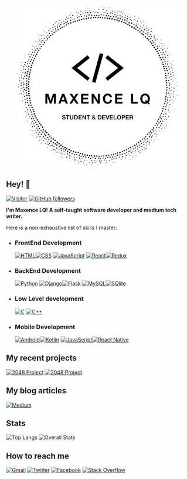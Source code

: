 <p align="center">
<img src="https://raw.githubusercontent.com/MaxoozX/MaxoozX/main/logo-dotted-black-circle-no-background.png" alt="My logo">
</p>

## Hey! 👋

[![Visitor](https://visitor-badge.laobi.icu/badge?page_id=MaxoozX.MaxoozX)](https://github.com/MaxoozX) [![GitHub followers](https://shields.io/github/followers/MaxoozX.svg?label=Follow&style=social)](https://github.com/MaxoozX,tab=followers)

**I'm Maxence LQ!
A self-taught software developer and medium tech writer.**

Here is a non-exhaustive list of skills I master:

- ### FrontEnd Development
    [![HTML](https://img.shields.io/badge/HTML5-E34F26?style=for-the-badge&logo=html5&logoColor=white)]()[![CSS](https://img.shields.io/badge/CSS3-1572B6?style=for-the-badge&logo=css3&logoColor=white)]()
    [![JavaScript](https://img.shields.io/badge/JavaScript-F7DF1E?style=for-the-badge&logo=javascript&logoColor=black)]()
    [![React](https://img.shields.io/badge/React-20232A?style=for-the-badge&logo=react&logoColor=61DAFB)]()[![Redux](https://img.shields.io/badge/Redux-593D88?style=for-the-badge&logo=redux&logoColor=white)]()

- ### BackEnd Development

    [![Python](https://img.shields.io/badge/Python-3776AB?style=for-the-badge&logo=python&logoColor=white)]()
    [![Django](https://img.shields.io/badge/Django-092E20?style=for-the-badge&logo=django&logoColor=white)]()[![Flask](https://img.shields.io/badge/Flask-000000?style=for-the-badge&logo=flask&logoColor=white)]()
    [![MySQL](https://img.shields.io/badge/MySQL-00000F?style=for-the-badge&logo=mysql&logoColor=white)]()[![SQlite](https://img.shields.io/badge/SQLite-07405E?style=for-the-badge&logo=sqlite&logoColor=white)]()

- ### Low Level development

    [![C](https://img.shields.io/badge/C-00599C?style=for-the-badge&logo=c&logoColor=white)]()
    [![C++](https://img.shields.io/badge/C%2B%2B-00599C?style=for-the-badge&logo=c%2B%2B&logoColor=white)]()

- ### Mobile Development
    [![Android](https://img.shields.io/badge/Android-3DDC84?style=for-the-badge&logo=android&logoColor=white)]()[![Kotlin](https://img.shields.io/badge/Kotlin-0095D5?&style=for-the-badge&logo=kotlin&logoColor=white)]()
    [![JavaScript](https://img.shields.io/badge/JavaScript-F7DF1E?style=for-the-badge&logo=javascript&logoColor=black)]()[![React Native](https://img.shields.io/badge/React_Native-20232A?style=for-the-badge&logo=react&logoColor=61DAFB)]()

## My recent projects

[![2048 Project](https://github-readme-stats.vercel.app/api/pin/?username=MaxoozX&repo=selfmade-2048&show_owner=True)]() [![2048 Project](https://github-readme-stats.vercel.app/api/pin/?username=MaxoozX&repo=web-calculator&show_owner=True)]()

## My blog articles

[![Medium](https://img.shields.io/badge/Medium-12100E?style=for-the-badge&logo=medium&logoColor=white)](https://medium.com/@maxence.lq)

## Stats

![Top Langs](https://github-readme-stats.vercel.app/api/top-langs/?username=laxmena&layout=compact)
![Overall Stats](https://github-readme-stats.vercel.app/api?username=MaxoozX&count_private=true&show_icons=true&hide=contribs)

## How to reach me

[![Gmail](https://img.shields.io/badge/Gmail-D14836?style=for-the-badge&logo=gmail&logoColor=white)](mailto:maxence.lq@gmail.com) [![Twitter](https://img.shields.io/badge/Twitter-1DA1F2?style=for-the-badge&logo=twitter&logoColor=white)](https://twitter.com/LqMaxence) [![Facebook](https://img.shields.io/badge/Facebook-1877F2?style=for-the-badge&logo=facebook&logoColor=white)](https://www.facebook.com/maxence.lq/) [![Stack Overflow](https://img.shields.io/badge/Stack_Overflow-FE7A16?style=for-the-badge&logo=stack-overflow&logoColor=white)](https://stackoverflow.com/users/14884109/maxooz)
